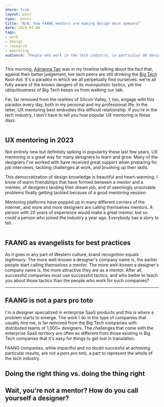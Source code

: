 ```yaml
---
share: true
layout: post
type: _posts
title: "N/A: how FAANG mentors are making design more awkward"
date: 2023-03-08
tags:
- work
- design
- research
- mentoring
audience: "People who work in the tech industry, in particular UX designers seeking mentors"
---
```

This morning, [Adrianna Tan](https://tech.lgbt/@skinnylatte@hachyderm.io/110003108899542385) was in my timeline talking about the fact that, against their better judgement, her tech peers are still drinking the [Big Tech](https://en.wikipedia.org/wiki/Big_Tech) Kool-Aid. It's a paradox in which we all perpetually find ourselves: we're all fully aware of the known dangers of its monopolistic tactics, yet the ubiquitousness of Big Tech keeps us from walking our talk.

Far, far removed from the realities of Silicon Valley, I, too, engage with this paradox every day, both in my personal and my professional life. In the latter, UX mentoring best embodies this difficult relationship. If you're in the tech industry, I don't have to tell you how popular UX mentoring is these days.

<div class="breakout">
    <div class="breakout-content bg-light p-5">
        <img src="https://res.cloudinary.com/dbi2zounq/image/upload/v1678522940/zinzy.website/mentoringplatforms_2_xwvhal.png" alt="" />
    </div>
</div>

## UX mentoring in 2023
Not entirely new but definitely spiking in popularity these last few years, UX mentoring is a great way for many designers to learn and grow. Many of the designers I've worked with have received great support when preparing for job interviews, tackling challenges at work, and brushing up their skills.

This democratization of design knowledge is beautiful and heart-warming. I know of warm friendships that have formed between a mentor and a mentee, of designers landing their dream job, and of seemingly unsolvable problems finally getting tackled because of a good mentoring session.

Mentoring platforms have popped up in many different corners of the internet, and more and more designers are calling themselves mentors. A person with 20 years of experience would make a great mentor, but so could a person who joined the industry a year ago. Everybody has a story to tell.

<div class="breakout">
    <div class="breakout-content bg-light p-5">
        <img src="https://res.cloudinary.com/dbi2zounq/image/upload/v1678523850/zinzy.website/mentors_barkef.png" alt="" />
    </div>
</div>

## FAANG as evangelists for best practices
As it goes in any part of Western culture, brand recognition equals legitimacy. The more well-known a designer's company name is, the earlier people start calling themselves a mentor. The more well-known a designer's company name is, the more attractive they are as a mentor. After all, successful companies must use successful tactics, and who better to teach you about those tactics than the people who work for such companies?

---

## FAANG is not a pars pro toto
I'm a designer specialized in enterprise SaaS products and this is where a problem starts to emerge. The work I do in the type of companies that usually hire me, is far removed from the Big Tech companies with distributed teams of 1,000+ designers. The challenges that come with the enterprise SaaS territory are often so different from those existing in Big Tech companies that it's easy for things to get lost in translation.

FAANG companies, while impactful and no doubt succesful at achieving particular results, are not a _pars pro toto_, a part to represent the whole of the tech industry. 


## Doing the right thing vs. doing the thing right



## Wait, you're not a mentor? How do you call yourself a designer?


